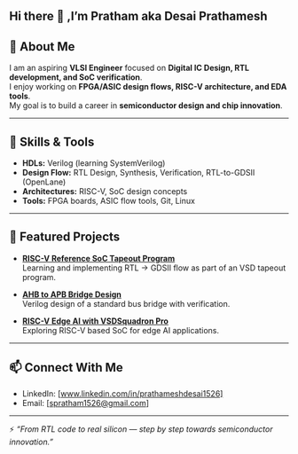 ## Hi there 👋 ,I’m Pratham aka Desai Prathamesh 

## 🎯 About Me
I am an aspiring **VLSI Engineer** focused on **Digital IC Design, RTL development, and SoC verification**.  
I enjoy working on **FPGA/ASIC design flows, RISC-V architecture, and EDA tools**.  
My goal is to build a career in **semiconductor design and chip innovation**.

---

## 🔧 Skills & Tools
- **HDLs:** Verilog (learning SystemVerilog)  
- **Design Flow:** RTL Design, Synthesis, Verification, RTL-to-GDSII (OpenLane)  
- **Architectures:** RISC-V, SoC design concepts  
- **Tools:** FPGA boards, ASIC flow tools, Git, Linux  

---

## 🚀 Featured Projects
- [**RISC-V Reference SoC Tapeout Program**](https://github.com/Pheno-x/RISC-V-Reference-SoC-Tapeout-Program---VSD)  
  Learning and implementing RTL → GDSII flow as part of an VSD tapeout program.  

- [**AHB to APB Bridge Design**](https://github.com/Pheno-x/AHB-TO-APB-Bridge-Design)  
  Verilog design of a standard bus bridge with verification.  

- [**RISC-V Edge AI with VSDSquadron Pro**](https://github.com/Pheno-x/RISC-V-Edge-AI-with-VSDSquadron-Pro)  
  Exploring RISC-V based SoC for edge AI applications.  

---

## 📫 Connect With Me
- LinkedIn: [www.linkedin.com/in/prathameshdesai1526]  
- Email: [spratham1526@gmail.com]  

---

⚡ *“From RTL code to real silicon — step by step towards semiconductor innovation.”*
